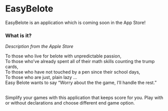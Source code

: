 # EasyBelote

EasyBelote is an application which is coming soon in the App Store!

### What is it?

*Description from the Apple Store*

To those who live for belote with unpredictable passion,<br>
To those who’ve already spent all of their math skills counting the trump cards,<br>
To those who have not touched by a pen since their school days,<br>
To those who are just, plain lazy ...<br>
Easy Belote wants to say “Worry about the the game, I’ll handle the rest.”<br><br>

Simplify your games with this application that keeps score for you. Play with or without declarations and choose different end game option.